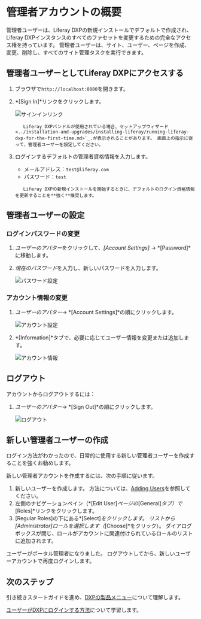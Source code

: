 # 管理者アカウントの概要

管理者ユーザーは、Liferay DXPの新規インストールでデフォルトで作成され、Liferay DXPインスタンスのすべてのファセットを変更するための完全なアクセス権を持っています。 管理者ユーザーは、サイト、ユーザー、ページを作成、変更、削除し、すべてのサイト管理タスクを実行できます。

## 管理者ユーザーとしてLiferay DXPにアクセスする

1.  ブラウザで`http://localhost:8080`を開きます。

2.  *[Sign In]*リンクをクリックします。

    ![サインインリンク](./introduction-to-the-admin-account/images/01.png "サインインリンク")

    ``` note::
       Liferay DXPバンドルが使用されている場合、セットアップウィザード <../installation-and-upgrades/installing-liferay/running-liferay-dxp-for-the-first-time.md>`_.が表示されることがあります。 画面上の指示に従って、管理者ユーザーを設定してください。
    ```

3.  ログインするデフォルトの管理者資格情報を入力します。

      - メールアドレス：`test@liferay.com`
      - パスワード：`test`
    
    <!-- end list -->
    
    ``` warning::
       Liferay DXPの新規インストールを開始するときに、デフォルトのログイン資格情報を更新することを**強く**推奨します。
    ```

## 管理者ユーザーの設定

### ログインパスワードの変更

1.  *ユーザーのアバター*をクリックして、*[Account Settings]* → *[Password]*に移動します。

2.  *現在のパスワード*を入力し、新しいパスワードを入力します。

    ![パスワード設定](./introduction-to-the-admin-account/images/04.png "パスワード設定")

### アカウント情報の変更

1.  *ユーザーのアバター*→ *[Account Settings]*の順にクリックします。

    ![アカウント設定](./introduction-to-the-admin-account/images/02.png "アカウント設定")

2.  *[Information]*タブで、必要に応じてユーザー情報を変更または追加します。

    ![アカウント情報](./introduction-to-the-admin-account/images/03.png "アカウント情報")

## ログアウト

アカウントからログアウトするには：

1.  *ユーザーのアバター*→ *[Sign Out]*の順にクリックします。

    ![ログアウト](./introduction-to-the-admin-account/images/05.png "ログアウト")

## 新しい管理者ユーザーの作成

ログイン方法がわかったので、日常的に使用する新しい管理者ユーザーを作成することを強くお勧めします。

新しい管理者アカウントを作成するには、次の手順に従います。

1.  新しいユーザーを作成します。 方法については、[Adding Users](../users-and-permissions/users/adding-and-managing-users.md)を参照してください。
2.  左側のナビゲーションペイン（*[Edit User]*ページの*[General]*タブ）で*[Roles]*リンクをクリックします。
3.  [Regular Roles]の下にある*[Select]*をクリックします。 リストから[Administrator]ロールを選択します（*[Choose]*をクリック）。 ダイアログボックスが閉じ、ロールがアカウントに関連付けられているロールのリストに追加されます。

ユーザーがポータル管理者になりました。 ログアウトしてから、新しいユーザーアカウントで再度ログインします。

## 次のステップ

引き続きスタートガイドを進め、[DXPの製品メニュー](./navigating-dxp.md)について理解します。

[ユーザーがDXPにログインする方法](../installation-and-upgrades/securing-liferay/authentication-basics.md)について学習します。
